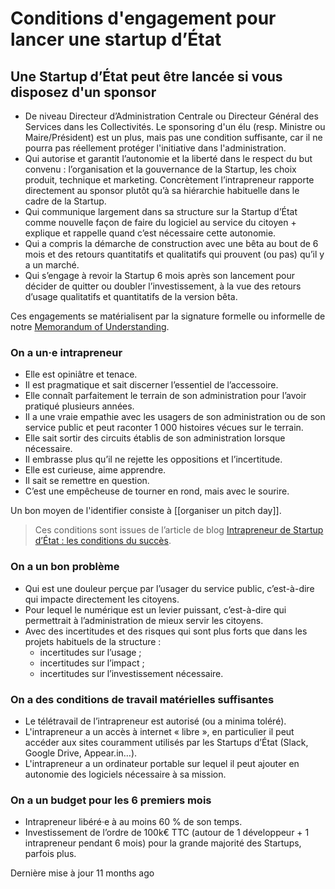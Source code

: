 # Conditions d'engagement pour lancer une startup d’État

## Une Startup d’État peut être lancée si vous disposez d'un sponsor <a href="#une-startup-detat-peut-etre-lancee-si" id="une-startup-detat-peut-etre-lancee-si"></a>

* De niveau Directeur d’Administration Centrale ou Directeur Général des Services dans les Collectivités. Le sponsoring d'un élu (resp. Ministre ou Maire/Président) est un plus, mais pas une condition suffisante, car il ne pourra pas réellement protéger l'initiative dans l'administration.
* Qui autorise et garantit l’autonomie et la liberté dans le respect du but convenu : l’organisation et la gouvernance de la Startup, les choix produit, technique et marketing. Concrètement l’intrapreneur rapporte directement au sponsor plutôt qu’à sa hiérarchie habituelle dans le cadre de la Startup.
* Qui communique largement dans sa structure sur la Startup d’État comme nouvelle façon de faire du logiciel au service du citoyen + explique et rappelle quand c’est nécessaire cette autonomie.
* Qui a compris la démarche de construction avec une bêta au bout de 6 mois et des retours quantitatifs et qualitatifs qui prouvent (ou pas) qu’il y a un marché.
* Qui s’engage à revoir la Startup 6 mois après son lancement pour décider de quitter ou doubler l’investissement, à la vue des retours d’usage qualitatifs et quantitatifs de la version bêta.

Ces engagements se matérialisent par la signature formelle ou informelle de notre [Memorandum of Understanding](https://docs.google.com/document/d/19Z846X0pJQMnqunK-uX8md9Xi1iSek3TwFpoh8niPo0/edit).

### On a un·e intrapreneur <a href="#on-a-un-e-intrapreneur" id="on-a-un-e-intrapreneur"></a>

* Elle est opiniâtre et tenace.
* Il est pragmatique et sait discerner l’essentiel de l’accessoire.
* Elle connaît parfaitement le terrain de son administration pour l’avoir pratiqué plusieurs années.
* Il a une vraie empathie avec les usagers de son administration ou de son service public et peut raconter 1 000 histoires vécues sur le terrain.
* Elle sait sortir des circuits établis de son administration lorsque nécessaire.
* Il embrasse plus qu’il ne rejette les oppositions et l’incertitude.
* Elle est curieuse, aime apprendre.
* Il sait se remettre en question.
* C’est une empêcheuse de tourner en rond, mais avec le sourire.

Un bon moyen de l'identifier consiste à \[\[organiser un pitch day]].

> Ces conditions sont issues de l’article de blog [Intrapreneur de Startup d’État : les conditions du succès](https://beta.gouv.fr/2017/03/06/intrapreneur-les-conditions-du-succes.html).

### On a un bon problème <a href="#on-a-un-bon-probleme" id="on-a-un-bon-probleme"></a>

* Qui est une douleur perçue par l’usager du service public, c’est-à-dire qui impacte directement les citoyens.
* Pour lequel le numérique est un levier puissant, c’est-à-dire qui permettrait à l’administration de mieux servir les citoyens.
* Avec des incertitudes et des risques qui sont plus forts que dans les projets habituels de la structure :
  * incertitudes sur l’usage ;
  * incertitudes sur l’impact ;
  * incertitudes sur l’investissement nécessaire.

### On a des conditions de travail matérielles suffisantes <a href="#on-a-des-conditions-de-travail-materielles-suffisantes" id="on-a-des-conditions-de-travail-materielles-suffisantes"></a>

* Le télétravail de l’intrapreneur est autorisé (ou a minima toléré).
* L'intrapreneur a un accès à internet « libre », en particulier il peut accéder aux sites couramment utilisés par les Startups d’État (Slack, Google Drive, Appear.in…).
* L'intrapreneur a un ordinateur portable sur lequel il peut ajouter en autonomie des logiciels nécessaire à sa mission.

### On a un budget pour les 6 premiers mois <a href="#on-a-un-budget-pour-les-6-premiers-mois" id="on-a-un-budget-pour-les-6-premiers-mois"></a>

* Intrapreneur libéré·e à au moins 60 % de son temps.
* Investissement de l’ordre de 100k€ TTC (autour de 1 développeur + 1 intrapreneur pendant 6 mois) pour la grande majorité des Startups, parfois plus.

Dernière mise à jour 11 months ago

